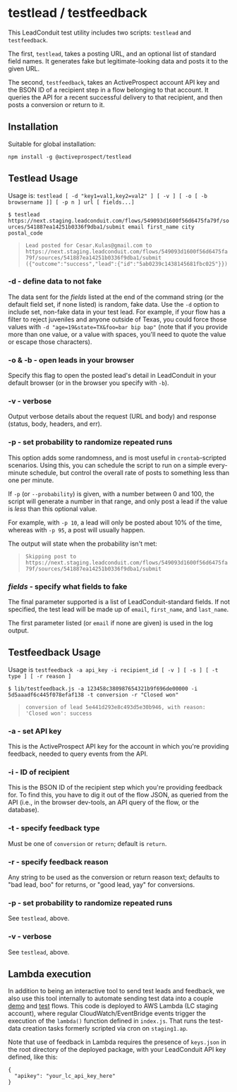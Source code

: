 # testlead / testfeedback

This LeadConduit test utility includes two scripts: `testlead` and `testfeedback`.

The first, `testlead`, takes a posting URL, and an optional list of standard field names. It generates fake but legitimate-looking data and posts it to the given URL.

The second, `testfeedback`, takes an ActiveProspect account API key and the BSON ID of a recipient step in a flow belonging to that account. It queries the API for a recent successful delivery to that recipient, and then posts a conversion or return to it.

## Installation

Suitable for global installation:

`npm install -g @activeprospect/testlead`

## Testlead Usage

Usage is: `testlead [ -d "key1=val1,key2=val2" ] [ -v ] [ -o [ -b browsername ]] [ -p n ] url [ fields...]`

`$ testlead https://next.staging.leadconduit.com/flows/549093d1600f56d6475fa79f/sources/541887ea14251b0336f9dba1/submit email first_name city postal_code`

> `Lead posted for Cesar.Kulas@gmail.com to https://next.staging.leadconduit.com/flows/549093d1600f56d6475fa79f/sources/541887ea14251b0336f9dba1/submit ({"outcome":"success","lead":{"id":"5ab0239c1438145681fbc025"}})`

### -d - define data to not fake

The data sent for the _fields_ listed at the end of the command string (or the default field set, if none listed) is random, fake data. Use the `-d` option to include set, non-fake data in your test lead. For example, if your flow has a filter to reject juveniles and anyone outside of Texas, you could force those values with `-d "age=19&state=TX&foo=bar bip bap"` (note that if you provide more than one value, or a value with spaces, you'll need to quote the value or escape those characters).

### -o & -b - open leads in your browser

Specify this flag to open the posted lead's detail in LeadConduit in your
default browser (or in the browser you specify with `-b`).

### -v - verbose

Output verbose details about the request (URL and body) and response (status, body, headers, and err).

### -p - set probability to randomize repeated runs

This option adds some randomness, and is most useful in `crontab`-scripted scenarios. Using this, you can schedule the script to run on a simple every-minute schedule, but control the overall rate of posts to something less than one per minute.

If `-p` (or `--probability`) is given, with a number between 0 and 100, the script will generate a number in that range, and only post a lead if the value is _less_ than this optional value.

For example, with `-p 10`, a lead will only be posted about 10% of the time, whereas with `-p 95`, a post will usually happen.

The output will state when the probability isn't met:

> `Skipping post to https://next.staging.leadconduit.com/flows/549093d1600f56d6475fa79f/sources/541887ea14251b0336f9dba1/submit`

### _fields_ - specify what fields to fake

The final parameter supported is a list of LeadConduit-standard fields. If not specified, the test lead will be made up of `email`, `first_name`, and `last_name`.

The first parameter listed (or `email` if none are given) is used in the log output.

## Testfeedback Usage

Usage is `testfeedback -a api_key -i recipient_id [ -v ] [ -s ] [ -t type ] [ -r reason ]`

`$ lib/testfeedback.js -a 123458c380987654321b9f696de00000 -i 5d5aaadf6c445f078efaf138 -t conversion -r "Closed won"`

> `conversion of lead 5e441d293e8c493d5e30b946, with reason: 'Closed won': success`

### -a - set API key

This is the ActiveProspect API key for the account in which you're providing feedback, needed to query events from the API.

### -i - ID of recipient

This is the BSON ID of the recipient step which you're providing feedback for. To find this, you have to dig it out of the flow JSON, as queried from the API (i.e., in the browser dev-tools, an API query of the flow, or the database).

### -t - specify feedback type

Must be one of `conversion` or `return`; default is `return`.

### -r - specify feedback reason

Any string to be used as the conversion or return reason text; defaults to "bad lead, boo" for returns, or "good lead, yay" for conversions.

### -p - set probability to randomize repeated runs

See `testlead`, above.

### -v - verbose

See `testlead`, above.

## Lambda execution

In addition to being an interactive tool to send test leads and feedback, we also use this tool internally to automate sending test data into a couple [demo](https://next.leadconduit.com/flows/541c67415fc1e8567ac27304) and [test](https://next.leadconduit-staging.com/flows/541afb8db91da1ce20fc6a5f) flows. This code is deployed to AWS Lambda (LC staging account), where regular CloudWatch/EventBridge events trigger the execution of the `lambda()` function defined in `index.js`. That runs the test-data creation tasks formerly scripted via cron on `staging1.ap`.

Note that use of feedback in Lambda requires the presence of `keys.json` in the root directory of the deployed package, with your LeadConduit API key defined, like this:

```
{
  "apikey": "your_lc_api_key_here"
}
```
